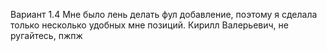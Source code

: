 Вариант 1.4
Мне было лень делать фул добавление, поэтому я сделала только несколько удобных мне позиций. Кирилл Валерьевич, не ругайтесь, пжпж

